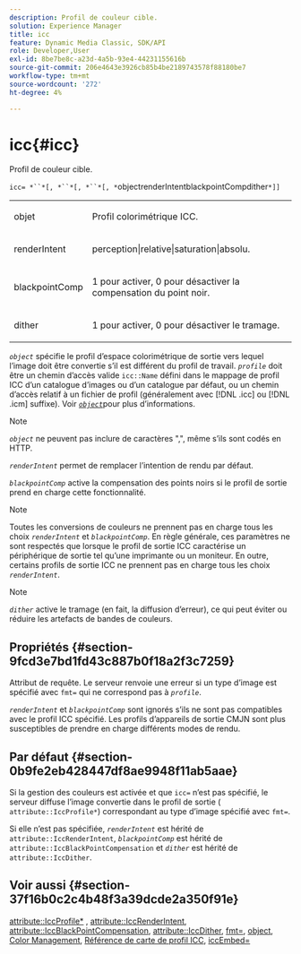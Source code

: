 ```yaml
---
description: Profil de couleur cible.
solution: Experience Manager
title: icc
feature: Dynamic Media Classic, SDK/API
role: Developer,User
exl-id: 8be7be8c-a23d-4a5b-93e4-44231155616b
source-git-commit: 206e4643e3926cb85b4be2189743578f88180be7
workflow-type: tm+mt
source-wordcount: '272'
ht-degree: 4%

---
```


# icc{#icc}

Profil de couleur cible.

`icc= *``*[, *``*[, *``*[, *`objectrenderIntentblackpointCompdither`*]]`

<table id="simpletable_AC20916999004CDCBBB9888B3A8FB0A7"> 
 <tr class="strow"> 
  <td class="stentry"> <p><span class="codeph"> <span class="varname"> objet</span> </span> </p></td> 
  <td class="stentry"> <p>Profil colorimétrique ICC. </p></td> 
 </tr> 
 <tr class="strow"> 
  <td class="stentry"> <p><span class="codeph"> <span class="varname"> renderIntent</span></span> </p></td> 
  <td class="stentry"> <p><span class="codeph"> perception|relative|saturation|absolu</span>. </p></td> 
 </tr> 
 <tr class="strow"> 
  <td class="stentry"> <p><span class="codeph"> <span class="varname"> blackpointComp</span></span> </p></td> 
  <td class="stentry"> <p>1 pour activer, 0 pour désactiver la compensation du point noir. </p></td> 
 </tr> 
 <tr class="strow"> 
  <td class="stentry"> <p><span class="codeph"> <span class="varname"> dither</span></span> </p></td> 
  <td class="stentry"> <p>1 pour activer, 0 pour désactiver le tramage. </p></td> 
 </tr> 
</table>

*`object`* spécifie le profil d’espace colorimétrique de sortie vers lequel l’image doit être convertie s’il est différent du profil de travail. *`profile`* doit être un chemin d’accès valide  `icc::Name` défini dans le mappage de profil ICC d’un catalogue d’images ou d’un catalogue par défaut, ou un chemin d’accès relatif à un fichier de profil (généralement avec  [!DNL .icc] ou  [!DNL .icm] suffixe). Voir [ *`object`*](../../../../../is-api/http-ref/image-serving-api-ref/c-http-protocol-reference/c-data-types/r-object.md#reference-2591bd24548d462782c68d138ef795a0)pour plus d’informations.

>[!NOTE]
>
>*`object`* ne peuvent pas inclure de caractères &quot;,&quot;, même s’ils sont codés en HTTP.

*`renderIntent`* permet de remplacer l’intention de rendu par défaut.

*`blackpointComp`* active la compensation des points noirs si le profil de sortie prend en charge cette fonctionnalité.

>[!NOTE]
>
>Toutes les conversions de couleurs ne prennent pas en charge tous les choix *`renderIntent`* et *`blackpointComp`*. En règle générale, ces paramètres ne sont respectés que lorsque le profil de sortie ICC caractérise un périphérique de sortie tel qu’une imprimante ou un moniteur. En outre, certains profils de sortie ICC ne prennent pas en charge tous les choix *`renderIntent`*.

Note

*`dither`* active le tramage (en fait, la diffusion d’erreur), ce qui peut éviter ou réduire les artefacts de bandes de couleurs.

## Propriétés {#section-9fcd3e7bd1fd43c887b0f18a2f3c7259}

Attribut de requête. Le serveur renvoie une erreur si un type d’image est spécifié avec `fmt=` qui ne correspond pas à *`profile`*.

*`renderIntent`* et  *`blackpointComp`* sont ignorés s’ils ne sont pas compatibles avec le profil ICC spécifié. Les profils d’appareils de sortie CMJN sont plus susceptibles de prendre en charge différents modes de rendu.

## Par défaut {#section-0b9fe2eb428447df8ae9948f11ab5aae}

Si la gestion des couleurs est activée et que `icc=` n’est pas spécifié, le serveur diffuse l’image convertie dans le profil de sortie ( `attribute::IccProfile*`) correspondant au type d’image spécifié avec `fmt=`.

Si elle n’est pas spécifiée, *`renderIntent`* est hérité de `attribute::IccRenderIntent`, *`blackpointComp`* est hérité de `attribute::IccBlackPointCompensation` et *`dither`* est hérité de `attribute::IccDither`.

## Voir aussi {#section-37f16b0c2c4b48f3a39dcde2a350f91e}

[attribute::IccProfile*](../../../../../is-api/image-catalog/image-serving-api-ref/c-image-catalog-reference/c-attributes-reference/r-iccprofilecmyk.md#reference-db89f9dac33e447cadb359ec1ba27ee0) ,  [attribute::IccRenderIntent](../../../../../is-api/image-catalog/image-serving-api-ref/c-image-catalog-reference/c-attributes-reference/r-iccrenderintent.md#reference-012f207f28bd4406a5368d23ed95a51f),  [attribute::IccBlackPointCompensation](../../../../../is-api/image-catalog/image-serving-api-ref/c-image-catalog-reference/c-attributes-reference/r-iccblackpointcompensation.md#reference-357626375ee140d1807f0c05171c733f),  [attribute::IccDither](../../../../../is-api/image-catalog/image-serving-api-ref/c-image-catalog-reference/c-attributes-reference/r-iccdither.md#reference-914d0d0567364246b4016d45c0ada85b),  [fmt=](../../../../../is-api/http-ref/image-serving-api-ref/c-http-protocol-reference/c-command-reference/r-is-http-fmt.md#reference-cdf10043423b45ba9fe15157fb3ae37a),  [object](../../../../../is-api/http-ref/image-serving-api-ref/c-http-protocol-reference/c-data-types/r-object.md#reference-2591bd24548d462782c68d138ef795a0),  [Color Management](../../../../../is-api/http-ref/image-serving-api-ref/c-http-protocol-reference/c-syntax-and-features/r-color-management.md#reference-c7e4a72d589145189f7e4bcb6b4544d7),  [Référence de carte de profil ICC](../../../../../is-api/image-catalog/image-serving-api-ref/c-image-catalog-reference/c-icc-profile-map-reference/c-icc-profile-map-reference.md#concept-57b9148ce55249cd825cb7ee19ed057c),  [iccEmbed=](../../../../../is-api/http-ref/image-serving-api-ref/c-http-protocol-reference/c-command-reference/r-iccembed.md#reference-e3b774fb322046a2a6dde3a7bab5583e)

